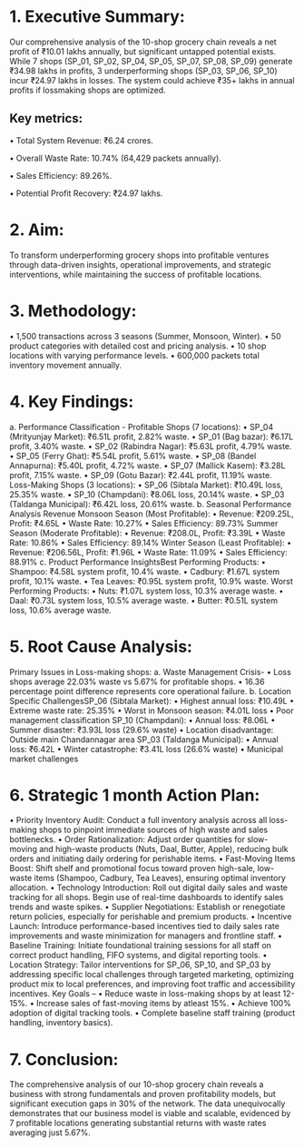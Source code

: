 # 1. Executive Summary:

Our comprehensive analysis of the 10-shop grocery chain reveals a net profit of ₹10.01 lakhs
annually, but significant untapped potential exists. While 7 shops (SP_01, SP_02, SP_04, SP_05,
SP_07, SP_08, SP_09) generate ₹34.98 lakhs in profits, 3 underperforming shops (SP_03, SP_06,
SP_10) incur ₹24.97 lakhs in losses. The system could achieve ₹35+ lakhs in annual profits if lossmaking shops are optimized.

## Key metrics:
• Total System Revenue: ₹6.24 crores.

• Overall Waste Rate: 10.74% (64,429 packets annually).

• Sales Efficiency: 89.26%.

• Potential Profit Recovery: ₹24.97 lakhs.

# 2. Aim:
To transform underperforming grocery shops into profitable ventures through data-driven insights,
operational improvements, and strategic interventions, while maintaining the success of profitable
locations.

# 3. Methodology:
• 1,500 transactions across 3 seasons (Summer, Monsoon, Winter).
• 50 product categories with detailed cost and pricing analysis.
• 10 shop locations with varying performance levels.
• 600,000 packets total inventory movement annually.

# 4. Key Findings:
a. Performance Classification -
Profitable Shops (7 locations):
• SP_04 (Mrityunjay Market): ₹6.51L profit, 2.82% waste.
• SP_01 (Bag bazar): ₹6.17L profit, 3.40% waste.
• SP_02 (Rabindra Nagar): ₹5.63L profit, 4.79% waste.
• SP_05 (Ferry Ghat): ₹5.54L profit, 5.61% waste.
• SP_08 (Bandel Annapurna): ₹5.40L profit, 4.72% waste.
• SP_07 (Mallick Kasem): ₹3.28L profit, 7.15% waste.
• SP_09 (Gotu Bazar): ₹2.44L profit, 11.19% waste.
 Loss-Making Shops (3 locations):
• SP_06 (Sibtala Market): ₹10.49L loss, 25.35% waste.
• SP_10 (Champdani): ₹8.06L loss, 20.14% waste.
• SP_03 (Taldanga Municipal): ₹6.42L loss, 20.61% waste.
b. Seasonal Performance Analysis Revenue
Monsoon Season (Most Profitable):
• Revenue: ₹209.25L, Profit: ₹4.65L
• Waste Rate: 10.27%
• Sales Efficiency: 89.73%
Summer Season (Moderate Profitable):
• Revenue: ₹208.0L, Profit: ₹3.39L
• Waste Rate: 10.86%
• Sales Efficiency: 89.14%
Winter Season (Least Profitable):
• Revenue: ₹206.56L, Profit: ₹1.96L
• Waste Rate: 11.09%
• Sales Efficiency: 88.91%
c. Product Performance InsightsBest Performing Products:
• Shampoo: ₹4.58L system profit, 10.4% waste.
• Cadbury: ₹1.67L system profit, 10.1% waste.
• Tea Leaves: ₹0.95L system profit, 10.9% waste.
Worst Performing Products:
• Nuts: ₹1.07L system loss, 10.3% average waste.
• Daal: ₹0.73L system loss, 10.5% average waste.
• Butter: ₹0.51L system loss, 10.6% average waste.

# 5. Root Cause Analysis:
Primary Issues in Loss-making shops:
a. Waste Management Crisis-
• Loss shops average 22.03% waste vs 5.67% for profitable shops.
• 16.36 percentage point difference represents core operational failure.
b. Location Specific ChallengesSP_06 (Sibtala Market):
• Highest annual loss: ₹10.49L
• Extreme waste rate: 25.35%
• Worst in Monsoon season: ₹4.01L loss
• Poor management classification
SP_10 (Champdani):
• Annual loss: ₹8.06L
• Summer disaster: ₹3.93L loss (29.6% waste)
• Location disadvantage: Outside main Chandannagar area
SP_03 (Taldanga Municipal):
• Annual loss: ₹6.42L
• Winter catastrophe: ₹3.41L loss (26.6% waste)
• Municipal market challenges

# 6. Strategic 1 month Action Plan:
• Priority Inventory Audit: Conduct a full inventory analysis across all loss-making
shops to pinpoint immediate sources of high waste and sales bottlenecks.
• Order Rationalization: Adjust order quantities for slow-moving and high-waste
products (Nuts, Daal, Butter, Apple), reducing bulk orders and initiating daily
ordering for perishable items.
• Fast-Moving Items Boost: Shift shelf and promotional focus toward proven high-sale,
low-waste items (Shampoo, Cadbury, Tea Leaves), ensuring optimal inventory
allocation.
• Technology Introduction: Roll out digital daily sales and waste tracking for all shops.
Begin use of real-time dashboards to identify sales trends and waste spikes.
• Supplier Negotiations: Establish or renegotiate return policies, especially for
perishable and premium products.
• Incentive Launch: Introduce performance-based incentives tied to daily sales rate
improvements and waste minimization for managers and frontline staff.
• Baseline Training: Initiate foundational training sessions for all staff on correct
product handling, FIFO systems, and digital reporting tools.
• Location Strategy: Tailor interventions for SP_06, SP_10, and SP_03 by addressing
specific local challenges through targeted marketing, optimizing product mix to local
preferences, and improving foot traffic and accessibility incentives.
Key Goals –
• Reduce waste in loss-making shops by at least 12-15%.
• Increase sales of fast-moving items by atleast 15%.
• Achieve 100% adoption of digital tracking tools.
• Complete baseline staff training (product handling, inventory basics).

# 7. Conclusion:
The comprehensive analysis of our 10-shop grocery chain reveals a business with
strong fundamentals and proven profitability models, but significant execution gaps
in 30% of the network. The data unequivocally demonstrates that our business
model is viable and scalable, evidenced by 7 profitable locations generating
substantial returns with waste rates averaging just 5.67%.
